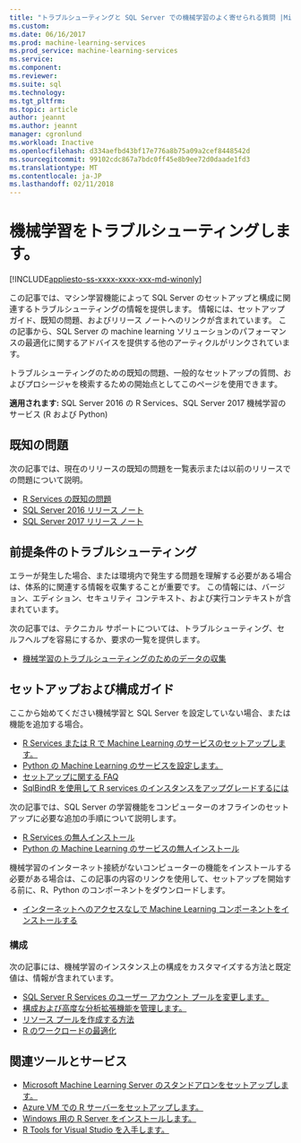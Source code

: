 ```yaml
---
title: "トラブルシューティングと SQL Server での機械学習のよく寄せられる質問 |Microsoft ドキュメント"
ms.custom: 
ms.date: 06/16/2017
ms.prod: machine-learning-services
ms.prod_service: machine-learning-services
ms.service: 
ms.component: 
ms.reviewer: 
ms.suite: sql
ms.technology: 
ms.tgt_pltfrm: 
ms.topic: article
author: jeannt
ms.author: jeannt
manager: cgronlund
ms.workload: Inactive
ms.openlocfilehash: d334aefbd43bf17e776a8b75a09a2cef8448542d
ms.sourcegitcommit: 99102cdc867a7bdc0ff45e8b9ee72d0daade1fd3
ms.translationtype: MT
ms.contentlocale: ja-JP
ms.lasthandoff: 02/11/2018
---
```

# <a name="troubleshoot-machine-learning"></a>機械学習をトラブルシューティングします。
[!INCLUDE[appliesto-ss-xxxx-xxxx-xxx-md-winonly](../includes/appliesto-ss-xxxx-xxxx-xxx-md-winonly.md)]

この記事では、マシン学習機能によって SQL Server のセットアップと構成に関連するトラブルシューティングの情報を提供します。 情報には、セットアップ ガイド、既知の問題、およびリリース ノートへのリンクが含まれています。 この記事から、SQL Server の machine learning ソリューションのパフォーマンスの最適化に関するアドバイスを提供する他のアーティクルがリンクされています。

トラブルシューティングのための既知の問題、一般的なセットアップの質問、およびプロシージャを検索するための開始点としてこのページを使用できます。

**適用されます:** SQL Server 2016 の R Services、SQL Server 2017 機械学習のサービス (R および Python)

## <a name="known-issues"></a>既知の問題

次の記事では、現在のリリースの既知の問題を一覧表示または以前のリリースでの問題について説明。

+ [R Services の既知の問題](../advanced-analytics/known-issues-for-sql-server-machine-learning-services.md)
+ [SQL Server 2016 リリース ノート](../sql-server/sql-server-2016-release-notes.md)
+ [SQL Server 2017 リリース ノート](../sql-server/sql-server-2017-release-notes.md)

## <a name="troubleshooting-prerequisites"></a>前提条件のトラブルシューティング

エラーが発生した場合、または環境内で発生する問題を理解する必要がある場合は、体系的に関連する情報を収集することが重要です。 この情報には、バージョン、エディション、セキュリティ コンテキスト、および実行コンテキストが含まれています。

次の記事では、テクニカル サポートについては、トラブルシューティング、セルフヘルプを容易にするか、要求の一覧を提供します。

+ [機械学習のトラブルシューティングのためのデータの収集](data-collection-ml-troubleshooting-process.md)

## <a name="setup-and-configuration-guides"></a>セットアップおよび構成ガイド

ここから始めてください機械学習と SQL Server を設定していない場合、または機能を追加する場合。

+ [R Services または R で Machine Learning のサービスのセットアップします。](../advanced-analytics/r/set-up-sql-server-r-services-in-database.md)
+ [Python の Machine Learning のサービスを設定します。](../advanced-analytics/python/setup-python-machine-learning-services.md)
+ [セットアップに関する FAQ](../advanced-analytics/r/upgrade-and-installation-faq-sql-server-r-services.md)
+ [SqlBindR を使用して R services のインスタンスをアップグレードするには](../advanced-analytics/r/use-sqlbindr-exe-to-upgrade-an-instance-of-sql-server.md)

次の記事では、SQL Server の学習機能をコンピューターのオフラインのセットアップに必要な追加の手順について説明します。

+ [R Services の無人インストール](../advanced-analytics/r/unattended-installs-of-sql-server-r-services.md) 
+ [Python の Machine Learning のサービスの無人インストール](../advanced-analytics/python/unattended-installs-of-sql-server-python-services.md)

機械学習のインターネット接続がないコンピューターの機能をインストールする必要がある場合は、この記事の内容のリンクを使用して、セットアップを開始する前に、R、Python のコンポーネントをダウンロードします。

+ [インターネットへのアクセスなしで Machine Learning コンポーネントをインストールする](../advanced-analytics/r/installing-ml-components-without-internet-access.md)

### <a name="configuration"></a>構成

次の記事には、機械学習のインスタンス上の構成をカスタマイズする方法と既定値は、情報が含まれています。

+ [SQL Server R Services のユーザー アカウント プールを変更します。](../advanced-analytics/r/modify-the-user-account-pool-for-sql-server-r-services.md)  
+ [構成および高度な分析拡張機能を管理します。](../advanced-analytics/r/configure-and-manage-advanced-analytics-extensions.md)  
+ [リソース プールを作成する方法](r/how-to-create-a-resource-pool-for-r.md)
+ [R のワークロードの最適化](r/operationalizing-your-r-code.md)

## <a name="related-tools-and-services"></a>関連ツールとサービス

+ [Microsoft Machine Learning Server のスタンドアロンをセットアップします。](../advanced-analytics/r/create-a-standalone-r-server.md)
+ [Azure VM での R サーバーをセットアップします。](../advanced-analytics/r/provision-the-r-server-only-sql-server-2016-enterprise-vm-on-azure.md)
+ [Windows 用の R Server をインストールします。](https://msdn.microsoft.com/microsoft-r/rserver-install-windows)
+ [R Tools for Visual Studio を入手します。](https://www.visualstudio.com/vs/rtvs/)
